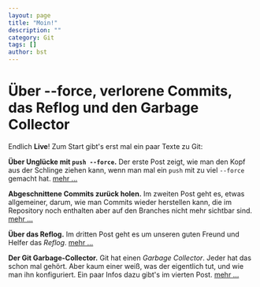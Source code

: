 ```yaml
---
layout: page
title: "Moin!"
description: ""
category: Git
tags: []
author: bst
---
```


Über &#45;&#45;force, verlorene Commits, das Reflog und den Garbage Collector
=============================================================================

Endlich **Live**! Zum Start gibt\'s erst mal ein paar Texte zu Git:

**Über Unglücke mit `push --force`.**
Der erste Post zeigt, wie man den Kopf aus der Schlinge ziehen kann,
wenn man mal ein `push` mit zu viel `--force` gemacht hat.
[mehr ...](git/2012/04/28/push-mit-force-in-git)

**Abgeschnittene Commits zurück holen.**
Im zweiten Post geht es, etwas allgemeiner, darum, wie man Commits
wieder herstellen kann, die im Repository noch enthalten
aber auf den Branches nicht mehr sichtbar sind.
[mehr ...](git/2012/05/08/abgeschnittene-commits-zurueckholen)

**Über das Reflog.**
Im dritten Post geht es um unseren guten Freund und Helfer das *Reflog*.
[mehr ...](git/2012/05/09/reflog-fuer-bare-repositorys-in-git-einrichten)

**Der Git Garbage-Collector.**
Git hat einen *Garbage Collector*. Jeder hat das schon mal gehört.
Aber kaum einer weiß, was der eigentlich tut,
und wie man ihn konfiguriert. Ein paar Infos
dazu gibt's im vierten Post.
[mehr ...](git/2012/05/28/wer-hat-angst-vor-dem-garbage-collector)
